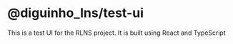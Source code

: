 # @diguinho_lns/test-ui

This is a test UI for the RLNS project. It is built using React and TypeScript